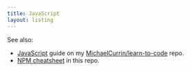```yaml
---
title: JavaScript
layout: listing
---
```



See also:

- [JavaScript](https://github.com/MichaelCurrin/learn-to-code/blob/master/en/topics/scripting_languages/JavaScript/README.md) guide on my [MichaelCurrin/learn-to-code](https://github.com/MichaelCurrin/learn-to-code/) repo.
- [NPM cheatsheet](package_managers/npm.md) in this repo.
